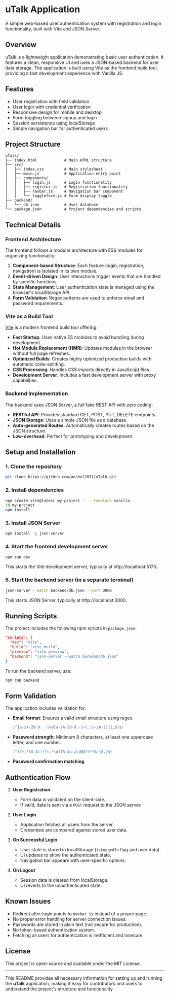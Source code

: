 # uTalk Application

A simple web-based user authentication system with registration and login functionality, built with Vite and JSON Server.

## Overview

uTalk is a lightweight application demonstrating basic user authentication. It features a clean, responsive UI and uses a JSON-based backend for user data storage. The application is built using Vite as the frontend build tool, providing a fast development experience with Vanilla JS.

## Features

- User registration with field validation
- User login with credential verification
- Responsive design for mobile and desktop
- Form toggling between signup and login
- Session persistence using localStorage
- Simple navigation bar for authenticated users

## Project Structure

```
uTalk/
├── index.html            # Main HTML structure
├── src/
│   ├── index.css         # Main stylesheet
│   ├── main.js           # Application entry point
│   ├── components/
│   │   ├── login.js      # Login functionality
│   │   ├── register.js   # Registration functionality
│   │   ├── navbar.js     # Navigation bar component
│   │   └── toggleform.js # Form display toggle
├── backend/
│   └── db.json           # User database
└── package.json          # Project dependencies and scripts
```

## Technical Details

### Frontend Architecture

The frontend follows a modular architecture with ES6 modules for organizing functionality:

1. **Component-based Structure**: Each feature (login, registration, navigation) is isolated in its own module.
2. **Event-driven Design**: User interactions trigger events that are handled by specific functions.
3. **State Management**: User authentication state is managed using the browser's localStorage API.
4. **Form Validation**: Regex patterns are used to enforce email and password requirements.

### Vite as a Build Tool

[Vite](https://vitejs.dev/) is a modern frontend build tool offering:

- **Fast Startup**: Uses native ES modules to avoid bundling during development.
- **Hot Module Replacement (HMR)**: Updates modules in the browser without full page refreshes.
- **Optimized Builds**: Creates highly optimized production builds with automatic code-splitting.
- **CSS Processing**: Handles CSS imports directly in JavaScript files.
- **Development Server**: Includes a fast development server with proxy capabilities.

### Backend Implementation

The backend uses JSON Server, a full fake REST API with zero coding:

- **RESTful API**: Provides standard GET, POST, PUT, DELETE endpoints.
- **JSON Storage**: Uses a simple JSON file as a database.
- **Auto-generated Routes**: Automatically creates routes based on the JSON structure.
- **Low-overhead**: Perfect for prototyping and development.

## Setup and Installation

### 1. Clone the repository
```sh
git clone https://github.com/anshul2071/uTalk.git
```

### 2. Install dependencies
```sh
npm create vite@latest my-project -- --template vanilla
cd my-project
npm install
```

### 3. Install JSON Server
```sh
npm install -g json-server
```

### 4. Start the frontend development server
```sh
npm run dev
```
This starts the Vite development server, typically at http://localhost:5173.

### 5. Start the backend server (in a separate terminal)
```sh
json-server --watch backend/db.json --port 3000
```
This starts JSON Server, typically at http://localhost:3000.

## Running Scripts

The project includes the following npm scripts in `package.json`:

```json
"scripts": {
  "dev": "vite",
  "build": "vite build",
  "preview": "vite preview",
  "backend": "json-server --watch backend/db.json"
}
```

To run the backend server, use:
```sh
npm run backend
```

## Form Validation

The application includes validation for:
- **Email format**: Ensures a valid email structure using regex.
  ```js
  /^[a-zA-Z0-9._-]+@[a-zA-Z0-9.-]+\.[a-zA-Z]{2,6}$/
  ```
- **Password strength**: Minimum 8 characters, at least one uppercase letter, and one number.
  ```js
  /^(?=.*[A-Z])(?=.*\d)[A-Za-z\d@$!%*?&]{8,}$/
  ```
- **Password confirmation matching**

## Authentication Flow

1. **User Registration**
   - Form data is validated on the client-side.
   - If valid, data is sent via a `POST` request to the JSON server.

2. **User Login**
   - Application fetches all users from the server.
   - Credentials are compared against stored user data.

3. **On Successful Login**
   - User state is stored in localStorage (`isLoggedIn` flag and user data).
   - UI updates to show the authenticated state.
   - Navigation bar appears with user-specific options.

4. **On Logout**
   - Session data is cleared from localStorage.
   - UI reverts to the unauthenticated state.

## Known Issues

- Redirect after login points to `navbar.js` instead of a proper page.
- No proper error handling for server connection issues.
- Passwords are stored in plain text (not secure for production).
- No token-based authentication system.
- Fetching all users for authentication is inefficient and insecure.

## License

This project is open-source and available under the MIT License.

---

This README provides all necessary information for setting up and running the **uTalk** application, making it easy for contributors and users to understand the project's structure and functionality.

